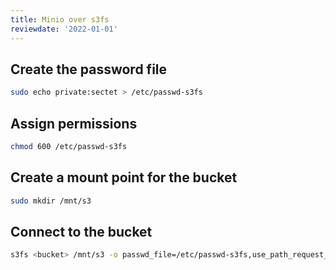 ```yaml
---
title: Minio over s3fs
reviewdate: '2022-01-01'
---
```


## Create the password file

```bash
sudo echo private:sectet > /etc/passwd-s3fs
```

## Assign permissions

```bash
chmod 600 /etc/passwd-s3fs
```

## Create a mount point for the bucket

```bash
sudo mkdir /mnt/s3
```

## Connect to the bucket

```bash
s3fs <bucket> /mnt/s3 -o passwd_file=/etc/passwd-s3fs,use_path_request_style,url=https://s3.breadnet.co.uk:9000
```

